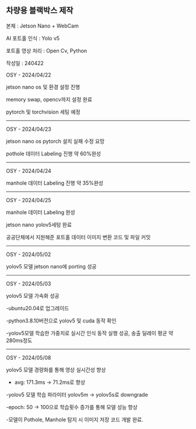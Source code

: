 ## 차량용 블랙박스 제작

본체 : Jetson Nano + WebCam

AI 포트홀 인식 : Yolo v5

포트홀 영상 처리 : Open Cv, Python

작성일 : 240422

OSY - 2024/04/22

jetson nano os 및 환경 설정 진행

memory swap, opencv까지 설정 완료

pytorch 및 torchvision 세팅 예정

---------------------------------

OSY - 2024/04/23

jetson nano os pytorch 설치 실패 수정 요망

pothole 데이터 Labeling 진행 약 60%완성

---------------------------------

OSY - 2024/04/24

manhole 데이터 Labeling 진행 약 35%완성

--------------------------------

OSY - 2024/04/25

manhole 데이터 Labeling 완성

jetson nano yolov5세텅 완료

공공단체에서 지원해준 포트홀 데이터 이미지 변환 코드 및 파일 커밋


--------------------------------

OSY - 2024/05/02

yolov5 모델 jetson nano에 porting 성공

--------------------------------

OSY - 2024/05/03

yolov5 모델 가속화 성공

-ubuntu20.04로 업그레이드

-python3.8.10버전으로 yolov5 및 cuda 동작 확인

-yolov5모델 학습한 가중치로 실시간 인식 동작 실행 성공, 송출 딜레이 평균 약 280ms정도

--------------------------------

OSY - 2024/05/08

yolov5 모델 경량화를 통해 영상 실시간성 향상

- avg: 171.3ms -> 71.2ms로 향상

-yolov5 모델 학습 파라미터 yolov5m -> yolov5s로 downgrade

-epoch: 50 -> 100으로 학습횟수 증가를 통해 모델 성능 향상

-모델이 Pothole, Manhole 탐지 시 이미지 저장 코드 개발 완료.
